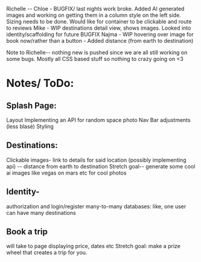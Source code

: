 Richelle -- 
Chloe - BUGFIX/ last nights work broke. Added AI generated images and working on getting them in a column style on the left side. Sizing needs to be done. Would like for container to be clickable and route to reviews
Mike - WIP destinations detail view, shows images. Looked into identity/scaffolding for future BUGFIX
Najma - WIP hovering over image for book now/rather than a button
      - Added distance (from earth to destination)

Note to Richelle-- nothing new is pushed since we are all still working on some bugs. Mostly all CSS based stuff so nothing to crazy going on <3

# Notes/ ToDo:

## Splash Page:
Layout
Implementing an API for random space photo
Nav Bar adjustments (less blasé)
Styling

## Destinations:
Clickable images-
link to details for said location (possibly implementing api)
  -- distance from earth to destination
Stretch goal-- generate some cool ai images like vegas on mars etc for cool photos

## Identity-
authorization and login/register
many-to-many databases: like, one user can have many destinations

## Book a trip
will take to page displaying price, dates etc
Stretch goal: make a prize wheel that creates a trip for you.




